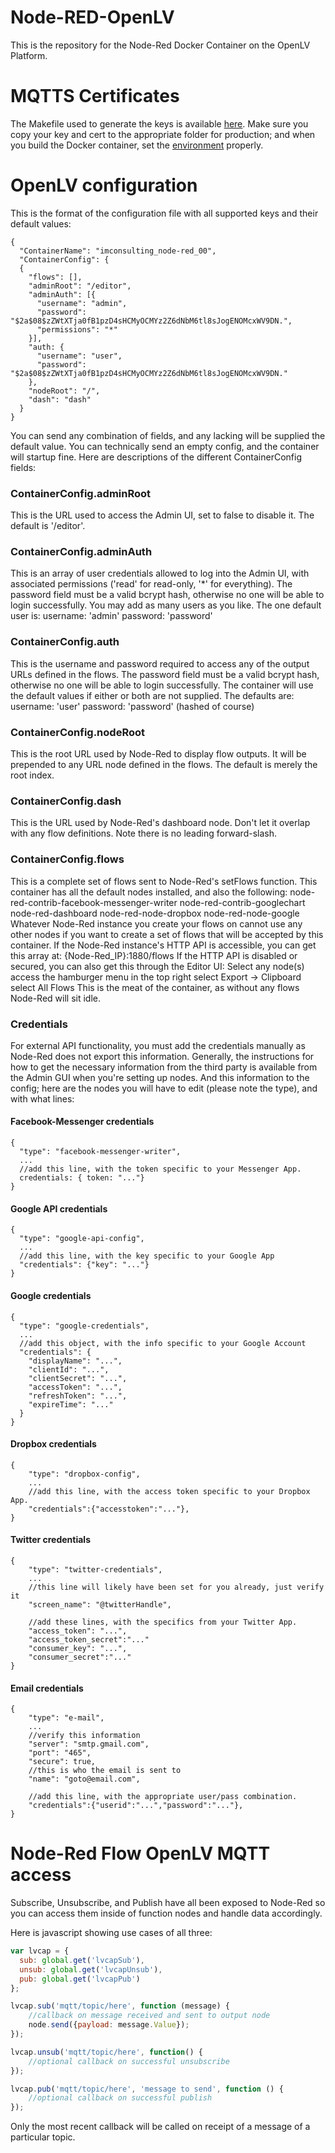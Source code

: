 # Node-RED-OpenLV

This is the repository for the Node-Red Docker Container on the OpenLV Platform.

# MQTTS Certificates

The Makefile used to generate the keys is available [here](./keys/Makefile).
Make sure you copy your key and cert to the appropriate folder for production;
and when you build the Docker container, set the
[environment](./index.js#L6) properly.

# OpenLV configuration

This is the format of the configuration file with all supported keys and their
default values:

```
{
  "ContainerName": "imconsulting_node-red_00",
  "ContainerConfig": {
  {
    "flows": [],
    "adminRoot": "/editor",
    "adminAuth": [{
      "username": "admin",
      "password": "$2a$08$zZWtXTja0fB1pzD4sHCMyOCMYz2Z6dNbM6tl8sJogENOMcxWV9DN.",
      "permissions": "*"
    }],
    "auth: {
      "username": "user",
      "password": "$2a$08$zZWtXTja0fB1pzD4sHCMyOCMYz2Z6dNbM6tl8sJogENOMcxWV9DN."
    },
    "nodeRoot": "/",
    "dash": "dash"
  }
}
```

You can send any combination of fields, and any lacking will be supplied the
default value. You can technically send an empty config, and the container will
startup fine. Here are descriptions of the different ContainerConfig fields:

### ContainerConfig.adminRoot
This is the URL used to access the Admin UI, set to false to disable it. The
default is '/editor'.

### ContainerConfig.adminAuth
This is an array of user credentials allowed to log into the Admin UI, with
associated permissions ('read' for read-only, '*' for everything). The password
field must be a valid bcrypt hash, otherwise no one will be able to login
successfully. You may add as many users as you like.
The one default user is:
  username: 'admin'
  password: 'password'

### ContainerConfig.auth
This is the username and password required to access any of the output URLs
defined in the flows. The password field must be a valid bcrypt hash, otherwise
no one will be able to login successfully.
The container will use the default values if either or both are not supplied.
The defaults are:
  username: 'user'
  password: 'password' (hashed of course)

### ContainerConfig.nodeRoot
This is the root URL used by Node-Red to display flow outputs. It will be
prepended to any URL node defined in the flows. The default is merely the root
index.

### ContainerConfig.dash
This is the URL used by Node-Red's dashboard node. Don't let it overlap with
any flow definitions. Note there is no leading forward-slash.

### ContainerConfig.flows
This is a complete set of flows sent to Node-Red's setFlows function. This
container has all the default nodes installed, and also the following:
  node-red-contrib-facebook-messenger-writer
  node-red-contrib-googlechart
  node-red-dashboard
  node-red-node-dropbox
  node-red-node-google
Whatever Node-Red instance you create your flows on cannot use any other nodes
if you want to create a set of flows that will be accepted by this container.
If the Node-Red instance's HTTP API is accessible, you can get this array at:
    {Node-Red_IP}:1880/flows
If the HTTP API is disabled or secured, you can also get this through the
Editor UI:
  Select any node(s)
  access the hamburger menu in the top right
  select Export -> Clipboard
  select All Flows
This is the meat of the container, as without any flows Node-Red will sit idle.

### Credentials

For external API functionality, you must add the credentials manually as
Node-Red does not export this information. Generally, the instructions for how
to get the necessary information from the third party is available from the
Admin GUI when you're setting up nodes. And this information to the config;
here are the nodes you will have to edit (please note the type), and with what
lines:

#### Facebook-Messenger credentials
```
{
  "type": "facebook-messenger-writer",
  ...
  //add this line, with the token specific to your Messenger App.
  credentials: { token: "..."}
}
```

#### Google API credentials
```
{
  "type": "google-api-config",
  ...
  //add this line, with the key specific to your Google App
  "credentials": {"key": "..."}
}
```

#### Google credentials
```
{
  "type": "google-credentials",
  ...
  //add this object, with the info specific to your Google Account
  "credentials": {
    "displayName": "...",
    "clientId": "...",
    "clientSecret": "...",
    "accessToken": "...",
    "refreshToken": "...",
    "expireTime": "..."
  }
}
```

#### Dropbox credentials
```
{
    "type": "dropbox-config",
    ...
    //add this line, with the access token specific to your Dropbox App.
    "credentials":{"accesstoken":"..."},
}
```

#### Twitter credentials
```
{
    "type": "twitter-credentials",
    ...
    //this line will likely have been set for you already, just verify it
    "screen_name": "@twitterHandle",

    //add these lines, with the specifics from your Twitter App.
    "access_token": "...",
    "access_token_secret":"..."
    "consumer_key": "...",
    "consumer_secret":"..."
}
```

#### Email credentials
```
{
    "type": "e-mail",
    ...
    //verify this information
    "server": "smtp.gmail.com",
    "port": "465",
    "secure": true,
    //this is who the email is sent to
    "name": "goto@email.com",

    //add this line, with the appropriate user/pass combination.
    "credentials":{"userid":"...","password":"..."},
}
```

# Node-Red Flow OpenLV MQTT access

Subscribe, Unsubscribe, and Publish have all been exposed to Node-Red so you can
access them inside of function nodes and handle data accordingly.

Here is javascript showing use cases of all three:

```javascript
var lvcap = {
  sub: global.get('lvcapSub'),
  unsub: global.get('lvcapUnsub'),
  pub: global.get('lvcapPub')
};

lvcap.sub('mqtt/topic/here', function (message) {
    //callback on message received and sent to output node
    node.send({payload: message.Value});
});

lvcap.unsub('mqtt/topic/here', function() {
    //optional callback on successful unsubscribe
});

lvcap.pub('mqtt/topic/here', 'message to send', function () {
    //optional callback on successful publish
});
```

Only the most recent callback will be called on receipt of a message of a
particular topic.
